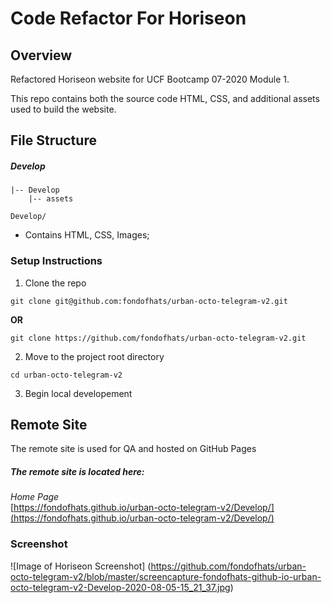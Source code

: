 # Code Refactor For Horiseon

## Overview

Refactored Horiseon website for UCF Bootcamp 07-2020 Module 1.

This repo contains both the source code HTML, CSS, and additional assets used to build the website.

## File Structure

##### Develop

```shell
|-- Develop
    |-- assets
```

`Develop/`

- Contains HTML, CSS, Images;

### Setup Instructions

1. Clone the repo

```shell
git clone git@github.com:fondofhats/urban-octo-telegram-v2.git
```
__OR__

```shell
git clone https://github.com/fondofhats/urban-octo-telegram-v2.git
```

2. Move to the project root directory

```shell
cd urban-octo-telegram-v2
```
3. Begin local developement


## Remote Site

The remote site is used for QA and hosted on GitHub Pages

##### The remote site is located here:
*Home Page*<br>[https://fondofhats.github.io/urban-octo-telegram-v2/Develop/](https://fondofhats.github.io/urban-octo-telegram-v2/Develop/)

### Screenshot

![Image of Horiseon Screenshot]
(https://github.com/fondofhats/urban-octo-telegram-v2/blob/master/screencapture-fondofhats-github-io-urban-octo-telegram-v2-Develop-2020-08-05-15_21_37.jpg)